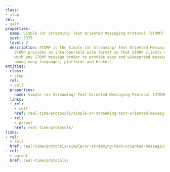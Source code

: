 ```yaml
---
class:
- stop
rel:
- self
properties:
  name: Simple (or Streaming) Text Oriented Messaging Protocol (STOMP)
  sort: 3375
  level: 2
  description: STOMP is the Simple (or Streaming) Text Oriented Messaging Protocol.
    STOMP provides an interoperable wire format so that STOMP clients can communicate
    with any STOMP message broker to provide easy and widespread messaging interoperability
    among many languages, platforms and brokers.
entities:
- class:
  - stop
  rel:
  - self
  properties:
    name: Simple (or Streaming) Text Oriented Messaging Protocol (STOMP)
  links:
  - rel:
    - self
    href: real-time/protocols/simple-or-streaming-text-oriented-messaging-protocol-stomp.md
  - rel:
    - parent
    href: real-time/protocols/
links:
- rel:
  - self
  href: real-time/protocols/simple-or-streaming-text-oriented-messaging-protocol-stomp.md
- rel:
  - parent
  href: real-time/protocols/
...
```

